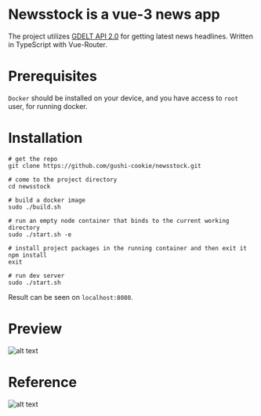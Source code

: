 # Newsstock is a vue-3 news app
The project utilizes [GDELT API 2.0](https://blog.gdeltproject.org/gdelt-doc-2-0-api-debuts/) for getting latest news headlines. Written in TypeScript with Vue-Router.

# Prerequisites
`Docker` should be installed on your device, and you have access to `root` user, for running docker.

# Installation
```
# get the repo
git clone https://github.com/gushi-cookie/newsstock.git

# come to the project directory
cd newsstock

# build a docker image
sudo ./build.sh

# run an empty node container that binds to the current working directory
sudo ./start.sh -e

# install project packages in the running container and then exit it
npm install
exit

# run dev server
sudo ./start.sh
```
Result can be seen on `localhost:8080`.

# Preview
![alt text](https://i.imgur.com/OmiXeYm.png)

# Reference
![alt text](https://i.imgur.com/R4aTioV.png)